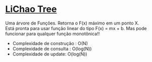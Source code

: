 # [LiChao Tree](lichao_tree.cpp)

Uma árvore de Funções. Retorna o F(x) máximo em um ponto X.  
Está pronta para usar função linear do tipo F(x) = mx + b. Mas pode funcionar para qualquer função monotônica!!
* Complexidade de construção : O(N)
* Complexidade de consulta : O(log(N))
* Complexidade de update: O(log(N))

